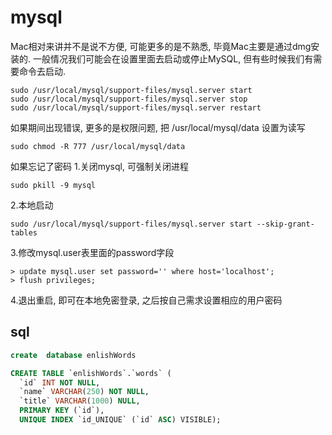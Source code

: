 # mysql 
Mac相对来讲并不是说不方便, 可能更多的是不熟悉, 毕竟Mac主要是通过dmg安装的. 一般情况我们可能会在设置里面去启动或停止MySQL, 但有些时候我们有需要命令去启动.
```shell
sudo /usr/local/mysql/support-files/mysql.server start
sudo /usr/local/mysql/support-files/mysql.server stop
sudo /usr/local/mysql/support-files/mysql.server restart
```

如果期间出现错误, 更多的是权限问题, 把 /usr/local/mysql/data 设置为读写

```shell
sudo chmod -R 777 /usr/local/mysql/data
```

如果忘记了密码
1.关闭mysql, 可强制关闭进程
```shell
sudo pkill -9 mysql
```
2.本地启动

```shell
sudo /usr/local/mysql/support-files/mysql.server start --skip-grant-tables
```

3.修改mysql.user表里面的password字段

```shell
> update mysql.user set password='' where host='localhost';
> flush privileges;
```

4.退出重启, 即可在本地免密登录, 之后按自己需求设置相应的用户密码


## sql

```sql
create  database enlishWords

CREATE TABLE `enlishWords`.`words` (
  `id` INT NOT NULL,
  `name` VARCHAR(250) NOT NULL,
  `title` VARCHAR(1000) NULL,
  PRIMARY KEY (`id`),
  UNIQUE INDEX `id_UNIQUE` (`id` ASC) VISIBLE);
```

